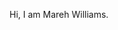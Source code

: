 Hi, I am Mareh Williams.

<!---
MarehWilliams01/MarehWilliams01 is a ✨ special ✨ repository because its `README.md` (this file) appears on your GitHub profile.
You can click the Preview link to take a look at your changes.
--->
